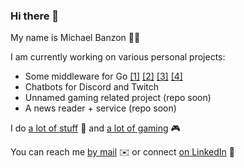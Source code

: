 ### Hi there 👋

My name is Michael Banzon 🧑‍💻

I am currently working on various personal projects:
- Some middleware for Go [[1]](https://github.com/mbanzon/timing) [[2]](https://github.com/mbanzon/header) [[3]](https://github.com/mbanzon/nocache) [[4]](https://github.com/mbanzon/cors)
- Chatbots for Discord and Twitch
- Unnamed gaming related project (repo soon)
- A news reader + service (repo soon)

I do [a lot of stuff](https://michaelbanzon.com) 🎉 and [a lot of gaming](https://banzon.dk/) 🎮

You can reach me [by mail](mailto:michael@banzon.dk) ✉️ or connect [on LinkedIn](https://www.linkedin.com/in/mbanzon/) 👔
